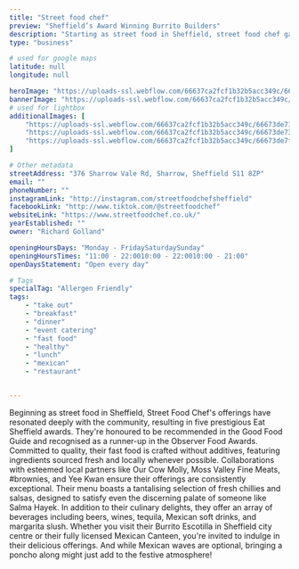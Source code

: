 ```yaml
---
title: "Street food chef"
preview: "Sheffield’s Award Winning Burrito Builders"
description: "Starting as street food in Sheffield, street food chef garnered local acclaim with five Eat Sheffield awards, a Good Food Guide recommendation, and an Observer Food Awards runner-up. Their focus is on delicious, additive-free fast food made with fresh, locally sourced ingredients. Visit their Burrito Escotilla for vibrant flavors and a variety of drinks!"
type: "business"

# used for google maps
latitude: null
longitude: null

heroImage: "https://uploads-ssl.webflow.com/66637ca2fcf1b32b5acc349c/66673dc78ea18ad0812ed15b_sfc%204.png"
bannerImage: "https://uploads-ssl.webflow.com/66637ca2fcf1b32b5acc349c/66673dcdadd7d953c878265e_sfc%202.jpeg"
# used for lightbox
additionalImages: [
    "https://uploads-ssl.webflow.com/66637ca2fcf1b32b5acc349c/66673de7156dc9acc931d5ff_sfc%203.jpeg",
    "https://uploads-ssl.webflow.com/66637ca2fcf1b32b5acc349c/66673de73858e856c9b96e35_sfc%205.png",
    "https://uploads-ssl.webflow.com/66637ca2fcf1b32b5acc349c/66673de7ff5dc4688ad4ee4f_sfc.jpeg"
]

# Other metadata
streetAddress: "376 Sharrow Vale Rd, Sharrow, Sheffield S11 8ZP"
email: ""
phoneNumber: ""
instagramLink: "http://instagram.com/streetfoodchefsheffield"
facebookLink: "http://www.tiktok.com/@streetfoodchef"
websiteLink: "https://www.streetfoodchef.co.uk/"
yearEstablished: ""
owner: "Richard Golland"

openingHoursDays: "Monday - FridaySaturdaySunday"
openingHoursTimes: "11:00 - 22:0010:00 - 22:0010:00 - 21:00"
openDaysStatement: "Open every day"

# Tags
specialTag: "Allergen Friendly"
tags:
    - "take out"
    - "breakfast"
    - "dinner"
    - "event catering"
    - "fast food"
    - "healthy"
    - "lunch"
    - "mexican"
    - "restaurant"


---
```



Beginning as street food in Sheffield, Street Food Chef's offerings have resonated deeply with the community, resulting in five prestigious Eat Sheffield awards.
They're honoured to be recommended in the Good Food Guide and recognised as a runner-up in the Observer Food Awards.
Committed to quality, their fast food is crafted without additives, featuring ingredients sourced fresh and locally whenever possible.
Collaborations with esteemed local partners like Our Cow Molly, Moss Valley Fine Meats, #brownies, and Yee Kwan ensure their offerings are consistently exceptional.
Their menu boasts a tantalising selection of fresh chillies and salsas, designed to satisfy even the discerning palate of someone like Salma Hayek.
In addition to their culinary delights, they offer an array of beverages including beers, wines, tequila, Mexican soft drinks, and margarita slush.
Whether you visit their Burrito Escotilla in Sheffield city centre or their fully licensed Mexican Canteen, you're invited to indulge in their delicious offerings.
And while Mexican waves are optional, bringing a poncho along might just add to the festive atmosphere!‍
